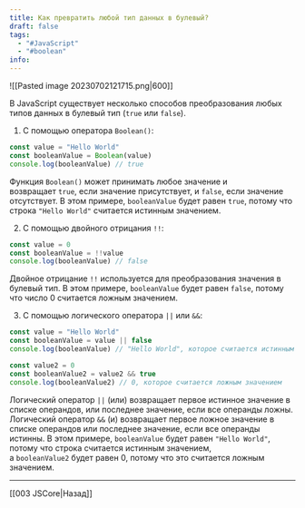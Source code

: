 ```yaml
---
title: Как превратить любой тип данных в булевый?
draft: false
tags:
  - "#JavaScript"
  - "#boolean"
info:
---
```

![[Pasted image 20230702121715.png|600]]

В JavaScript существует несколько способов преобразования любых типов данных в булевый тип (`true` или `false`).

1. С помощью оператора `Boolean()`:

```javascript
const value = "Hello World"
const booleanValue = Boolean(value)
console.log(booleanValue) // true
```

Функция `Boolean()` может принимать любое значение и возвращает `true`, если значение присутствует, и `false`, если значение отсутствует. В этом примере, `booleanValue` будет равен `true`, потому что строка `"Hello World"` считается истинным значением.

2. С помощью двойного отрицания `!!`:

```javascript
const value = 0
const booleanValue = !!value
console.log(booleanValue) // false
```

Двойное отрицание `!!` используется для преобразования значения в булевый тип. В этом примере, `booleanValue` будет равен `false`, потому что число 0 считается ложным значением.

3. С помощью логического оператора `||` или `&&`:

```javascript
const value = "Hello World"
const booleanValue = value || false
console.log(booleanValue) // "Hello World", которое считается истинным значением

const value2 = 0
const booleanValue2 = value2 && true
console.log(booleanValue2) // 0, которое считается ложным значением
```

Логический оператор `||` (или) возвращает первое истинное значение в списке операндов, или последнее значение, если все операнды ложны. Логический оператор `&&` (и) возвращает первое ложное значение в списке операндов или последнее значение, если все операнды истинны. В этом примере, `booleanValue` будет равен `"Hello World"`, потому что строка считается истинным значением, а `booleanValue2` будет равен 0, потому что это считается ложным значением.

---

[[003 JSCore|Назад]]